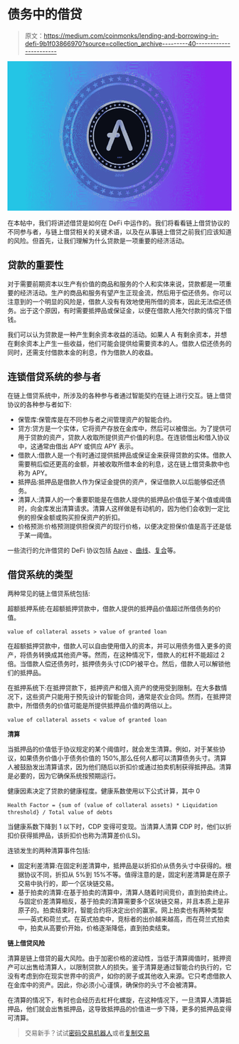 # 债务中的借贷

> 原文：<https://medium.com/coinmonks/lending-and-borrowing-in-defi-9b1f03866970?source=collection_archive---------40----------------------->

![](img/5c0f987ca5fdf0c6a48ab449f831e6f3.png)

在本帖中，我们将讲述借贷是如何在 DeFi 中运作的。我们将看看链上借贷协议的不同参与者，与链上借贷相关的关键术语，以及在从事链上借贷之前我们应该知道的风险。但首先，让我们理解为什么贷款是一项重要的经济活动。

## 贷款的重要性

对于需要前期资本以生产有价值的商品和服务的个人和实体来说，贷款都是一项重要的经济活动。生产的商品和服务有望产生正现金流，然后用于偿还债务。你可以注意到的一个明显的风险是，借款人没有有效地使用所借的资本，因此无法偿还债务。出于这个原因，有时需要抵押品或保证金，以便在借款人拖欠付款的情况下借钱。

我们可以认为贷款是一种产生剩余资本收益的活动。如果人 A 有剩余资本，并想在剩余资本上产生一些收益，他们可能会提供给需要资本的人。借款人偿还债务的同时，还需支付借款本金的利息，作为借款人的收益。

## 连锁借贷系统的参与者

在链上借贷系统中，所涉及的各种参与者通过智能契约在链上进行交互。链上借贷协议的各种参与者如下:

*   保管库:保管库是在不同参与者之间管理资产的智能合约。
*   贷方:贷方是一个实体，它将资产存放在金库中，然后可以被借出。为了提供可用于贷款的资产，贷款人收取所提供资产价值的利息。在连锁借出和借入协议中，这通常由借出 APY 或供应 APY 表示。
*   借款人:借款人是一个有时通过提供抵押品或保证金来获得贷款的实体。借款人需要稍后偿还更高的金额，并被收取所借本金的利息，这在链上借贷条款中也称为 APY。
*   抵押品:抵押品是借款人作为保证金提供的资产，保证借款人以后能够偿还债务。
*   清算人:清算人的一个重要职能是在借款人提供的抵押品价值低于某个值或阈值时，向金库发出清算请求。清算人这样做是有动机的，因为他们会收到一定比例的担保金额或购买担保资产的折扣。
*   价格预测:价格预测提供担保资产的现行价格，以便决定担保价值是高于还是低于某一阈值。

一些流行的允许借贷的 DeFi 协议包括 [Aave](https://aave.com/) 、[曲线](https://curve.fi/)、[复合](https://compound.finance/)等。

## 借贷系统的类型

两种常见的链上借贷系统包括:

超额抵押系统:在超额抵押贷款中，借款人提供的抵押品价值超过所借债务的价值。

```
value of collateral assets > value of granted loan
```

在超额抵押贷款中，借款人可以自由使用借入的资本，并可以用债务借入更多的资产，将债务转换成其他资产等。然而，在这种情况下，借款人的杠杆不能超过 2 倍。当借款人偿还债务时，抵押债务头寸(CDP)被平仓。然后，借款人可以解锁他们的抵押品。

在抵押系统下:在抵押贷款下，抵押资产和借入资产的使用受到限制。在大多数情况下，这些资产只能用于预先设计的智能合同，通常是农业合同。然而，在抵押贷款中，所借债务的价值可能是所提供抵押品价值的两倍以上。

```
value of collateral assets < value of granted loan
```

**清算**

当抵押品的价值低于协议规定的某个阈值时，就会发生清算。例如，对于某些协议，如果债务价值小于债务价值的 150%,那么任何人都可以清算债务头寸。清算人被鼓励发出清算请求，因为他们随后以折扣价或通过拍卖机制获得抵押品。清算是必要的，因为它确保系统按预期运行。

健康因素决定了贷款的健康程度。健康系数使用以下公式计算，其中 0

```
Health Factor = {sum of (value of collateral assets) * Liquidation threshold} / Total value of debts
```

当健康系数下降到 1 以下时，CDP 变得可变现。当清算人清算 CDP 时，他们以折扣价获得抵押品，该折扣价也称为清算差价(LS)。

连锁发生的两种清算事件包括:

*   固定利差清算:在固定利差清算中，抵押品是以折扣价从债务头寸中获得的。根据协议不同，折扣从 5%到 15%不等。值得注意的是，固定利差清算是在原子交易中执行的，即一个区块链交易。
*   基于拍卖的清算:在基于拍卖的清算中，清算人随着时间竞价，直到拍卖终止。与固定价差清算相反，基于拍卖的清算需要多个区块链交易，并且本质上是非原子的。拍卖结束时，智能合约将决定出价的赢家。网上拍卖也有两种类型——英式和荷兰式。在英式拍卖中，竞标者的出价越来越高，而在荷兰式拍卖中，拍卖从高要价开始，价格逐渐降低，直到拍卖结束。

**链上借贷风险**

清算是链上借贷的最大风险。由于加密价格的波动性，当低于清算阈值时，抵押资产可以出售给清算人，以限制贷款人的损失。鉴于清算是通过智能合约执行的，它没有考虑到你在现实世界中的资产，如你的房子或其他收入来源。它只考虑借款人在金库中的资产。因此，你必须小心谨慎，确保你的头寸不会被清算。

在清算的情况下，有时也会经历去杠杆化螺旋，在这种情况下，一旦清算人清算抵押品，他们就会出售抵押品，这导致抵押品的价值进一步下降，更多的抵押品变得可清算。

> 交易新手？试试[密码交易机器人](/coinmonks/crypto-trading-bot-c2ffce8acb2a)或者[复制交易](/coinmonks/top-10-crypto-copy-trading-platforms-for-beginners-d0c37c7d698c)